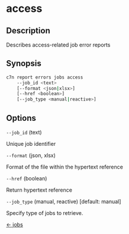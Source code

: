 # access

## Description

Describes access-related job error reports

## Synopsis

```bash
c7n report errors jobs access
    --job_id <text>
    [--format <json|xlsx>]
    [--href <boolean>]
    [--job_type <manual|reactive>]
```

## Options

`--job_id` (text) 

Unique job identifier

`--format` (json, xlsx) 

Format of the file within the hypertext reference

`--href` (boolean) 

Return hypertext reference

`--job_type` (manual, reactive) [default: manual]

Specify type of jobs to retrieve.


[← jobs](./index.md)